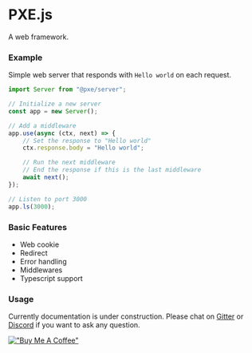 # PXE.js
A web framework.

### Example
Simple web server that responds with `Hello world` on each request.

```ts
import Server from "@pxe/server";

// Initialize a new server
const app = new Server();

// Add a middleware
app.use(async (ctx, next) => {
    // Set the response to "Hello world"
    ctx.response.body = "Hello world";

    // Run the next middleware
    // End the response if this is the last middleware
    await next();
});

// Listen to port 3000
app.ls(3000);
```

### Basic Features
- Web cookie
- Redirect
- Error handling
- Middlewares
- Typescript support

### Usage
Currently documentation is under construction.
Please chat on [Gitter](https://gitter.im/pxe-js/community?utm_source=share-link&utm_medium=link&utm_campaign=share-link) or [Discord](https://discord.gg/BAB6wZhBFc) if you want to ask any question.

[!["Buy Me A Coffee"](https://www.buymeacoffee.com/assets/img/custom_images/orange_img.png)](https://www.buymeacoffee.com/aquapi)

